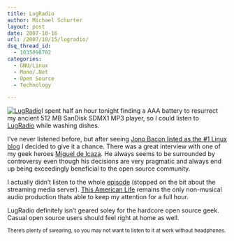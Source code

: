 ```yaml
---
title: LugRadio
author: Michael Schurter
layout: post
date: 2007-10-16
url: /2007/10/15/lugradio/
dsq_thread_id:
  - 1035098702
categories:
  - GNU/Linux
  - Mono/.Net
  - Open Source
  - Technology

---
```

<div style="float: left;">
  <a href="http://lugradio.org"><img src="/files/lugradio.jpg" alt="LugRadio" /></a>
</div>

I spent half an hour tonight finding a AAA battery to resurrect my ancient 512 MB SanDisk SDMX1 MP3 player, so I could listen to [LugRadio][1] while washing dishes.

I&#8217;ve never listened before, but after seeing [Jono Bacon listed as the #1 Linux blog][2] I decided to give it a chance. There was a great interview with one of my geek heroes [Miguel de Icaza][3]. He always seems to be surrounded by controversy even though his decisions are very pragmatic and always end up being exceedingly beneficial to the open source community.

I actually didn&#8217;t listen to the whole [episode][4] (stopped on the bit about the streaming media server). [This American Life][5] remains the only non-musical audio production thats able to keep my attention for a full hour.

LugRadio definitely isn&#8217;t geared soley for the hardcore open source geek. Casual open source users should feel right at home as well.

<small>There&#8217;s plenty of swearing, so you may not want to listen to it at work without headphones.</small>

 [1]: http://lugradio.org/
 [2]: http://www.linuxworld.com/community/?q=node/1447
 [3]: http://tirania.org/blog/
 [4]: http://lugradio.org/episodes/#episode84
 [5]: http://thislife.org/